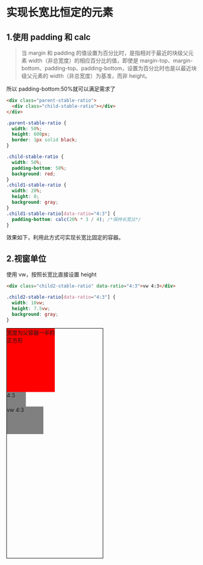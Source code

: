 # 实现长宽比恒定的元素

## 1.使用 padding 和 calc

> 当 margin 和 padding 的值设置为百分比时，是指相对于最近的块级父元素 width（非总宽度）的相应百分比的值，即使是 margin-top、margin-bottom、padding-top、padding-bottom，设置为百分比时也是以最近块级父元素的 width（非总宽度）为基准，而非 height。

所以 padding-bottom:50%就可以满足需求了

```html
<div class="parent-stable-ratio">
  <div class="child-stable-ratio"></div>
</div>
```

```css
.parent-stable-ratio {
  width: 50%;
  height: 600px;
  border: 1px solid black;
}

.child-stable-ratio {
  width: 50%;
  padding-bottom: 50%;
  background: red;
}
.child1-stable-ratio {
  width: 20%;
  height: 0;
  background: gray;
}
.child1-stable-ratio[data-ratio="4:3"] {
  padding-bottom: calc(20% * 3 / 4); /*保持长宽比*/
}
```

效果如下，利用此方式可实现长宽比固定的容器。

<style>
.parent-stable-ratio {
  width: 50%;
  height: 600px;
  border: 1px solid black;
}

.child-stable-ratio {
  width: 50%;
  padding-bottom: 50%;
  background: red;
}

.child1-stable-ratio{
  width:20%;
  height:0;
  background:gray
}

.child1-stable-ratio[data-ratio="4:3"]{
  padding-bottom:calc(20% * 3 / 4); /*保持长宽比*/
}

.child2-stable-ratio[data-ratio="4:3"]{
  width:10vw;
  height:7.5vw;
  background:gray
}

</style>

## 2.视窗单位

使用 vw，按照长宽比直接设置 height

```html
<div class="child2-stable-ratio" data-ratio="4:3">vw 4:3</div>
```

```css
.child2-stable-ratio[data-ratio="4:3"] {
  width: 10vw;
  height: 7.5vw;
  background: gray;
}
```

<div class="parent-stable-ratio">
  <div class="child-stable-ratio">宽度为父容器一半的正方形</div>
  <div class="child1-stable-ratio" data-ratio="4:3">4:3</div>
  <div class="child2-stable-ratio" data-ratio="4:3">vw 4:3</div>
</div>
